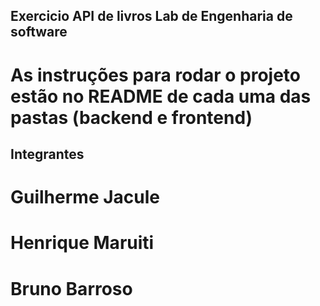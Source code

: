 ## Exercicio API de livros Lab de Engenharia de software
# As instruções para rodar o projeto estão no README de cada uma das pastas (backend e frontend)

## Integrantes
# Guilherme Jacule
# Henrique Maruiti
# Bruno Barroso